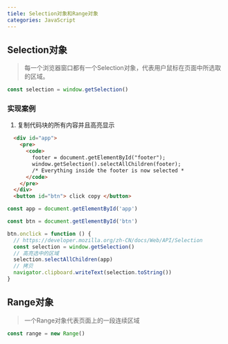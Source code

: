 ```yaml
---
tiele: Selection对象和Range对象
categories: JavaScript
---
```


## Selection对象

> 每一个浏览器窗口都有一个Selection对象，代表用户鼠标在页面中所选取的区域。

```js
const selection = window.getSelection()
```

### 实现案例

1. 复制代码块的所有内容并且高亮显示

```html
  <div id="app">
    <pre>
      <code>
        footer = document.getElementById("footer");
        window.getSelection().selectAllChildren(footer);
        /* Everything inside the footer is now selected *
      </code>
    </pre>
  </div>
  <button id="btn"> click copy </button>
  ```

```js
const app = document.getElementById('app')

const btn = document.getElementById('btn')

btn.onclick = function () {
  // https://developer.mozilla.org/zh-CN/docs/Web/API/Selection
  const selection = window.getSelection()
  // 高亮选中的区域
  selection.selectAllChildren(app)
  // 拷贝
  navigator.clipboard.writeText(selection.toString())
}
```

## Range对象

> 一个Range对象代表页面上的一段连续区域

```js
const range = new Range()
```
